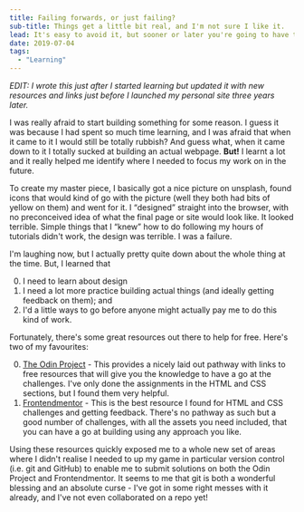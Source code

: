 ```yaml
---
title: Failing forwards, or just failing?
sub-title: Things get a little bit real, and I'm not sure I like it.
lead: It's easy to avoid it, but sooner or later you're going to have to build something; make it sooner.
date: 2019-07-04
tags:
  - "Learning"
---
```


_EDIT: I wrote this just after I started learning but updated it with new resources and links just before I launched my personal site three years later._

I was really afraid to start building something for some reason. I guess it was because I had spent so much time learning, and I was afraid that when it came to it I would still be totally rubbish? And guess what, when it came down to it I totally sucked at building an actual webpage. **But!** I learnt a lot and it really helped me identify where I needed to focus my work on in the future.

To create my master piece, I basically got a nice picture on unsplash, found icons that would kind of go with the picture (well they both had bits of yellow on them) and went for it. I <q>designed</q> straight into the browser, with no preconceived idea of what the final page or site would look like. It looked terrible. Simple things that I <q>knew</q> how to do following my hours of tutorials didn't work, the design was terrible. I was a failure.

I'm laughing now, but I actually pretty quite down about the whole thing at the time. But, I learned that

0. I need to learn about design
1. I need a lot more practice building actual things (and ideally getting feedback on them); and
2. I'd a little ways to go before anyone might actually pay me to do this kind of work.

Fortunately, there's some great resources out there to help for free. Here's two of my favourites:

0. [The Odin Project](https://www.theodinproject.com) - This provides a nicely laid out pathway with links to free resources that will give you the knowledge to have a go at the challenges. I've only done the assignments in the HTML and CSS sections, but I found them very helpful.
1. [Frontendmentor](https://www.frontendmentor.io/home) - This is the best resource I found for HTML and CSS challenges and getting feedback. There's no pathway as such but a good number of challenges, with all the assets you need included, that you can have a go at building using any approach you like.

Using these resources quickly exposed me to a whole new set of areas where I didn't realise I needed to up my game in particular version control (i.e. git and GitHub) to enable me to submit solutions on both the Odin Project and Frontendmentor. It seems to me that git is both a wonderful blessing and an absolute curse - I've got in some right messes with it already, and I've not even collaborated on a repo yet!
